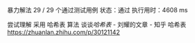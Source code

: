 暴力解法
29 / 29 个通过测试用例
状态：通过
执行用时：4608 ms

尝试理解 采用 哈希表 算法
谈谈<em>哈希表</em> - 刘耀的文章 - 知乎
哈希表 https://zhuanlan.zhihu.com/p/30121142
